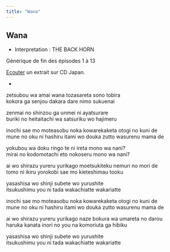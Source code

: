 ```yaml
---
title: "Wana"
---
```


Wana
----


* Interpretation : THE BACK HORN


Générique de fin des épisodes 1 à 13


[Ecouter](http://www.neowing.co.jp/track_for_cdj.html?KEY=VICL-36362) un extrait sur CD Japan.


* 


zetsubou wa amai wana tozasareta sono tobira  
kokora ga senjou dakara dare nimo sukuenai  
  
zenmai no shinzou ga unmei ni ayatsurare  
buriki no heitaitachi wa satsuriku wo hajimeru  
  
inochi sae mo moteasobu noka kowarekaketa otogi no kuni de  
mune no oku ni hashiru itami wo douka zutto wasurenu mama de  
  
yokubou wa doku ringo te ni ireta mono wa nani?  
mirai no kodomotachi eto nokoseru mono wa nani?  
  
ai wo shirazu yureru yurikago moetsukiteku nemuri no mori de  
tomo ni ikiru yorokobi sae mo kieteshimau tooku  
  
yasashisa wo shinji subete wo yurushite  
itsukushimu you ni tada wakachiatte wakariatte  
  
inochi sae mo moteasobu noka kowarekaketa otogi no kuni de  
mune no oku ni hashiru itami wo douka zutto wasurenu mama de  
  
ai wo shirazu yureru yurikago naze bokura wa umareta no darou  
haruka kanata inori no you na komoriuta ga hibiku  
  
yasashisa wo shinji subete wo yurushite  
itsukushimu you ni tada wakachiatte wakariatte

